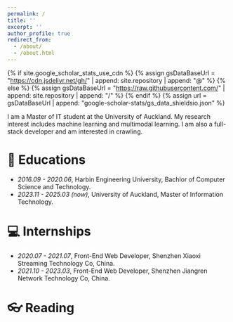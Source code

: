 ```yaml
---
permalink: /
title: ''
excerpt: ''
author_profile: true
redirect_from:
  - /about/
  - /about.html
---
```


{% if site.google_scholar_stats_use_cdn %}
{% assign gsDataBaseUrl = "https://cdn.jsdelivr.net/gh/" | append: site.repository | append: "@" %}
{% else %}
{% assign gsDataBaseUrl = "https://raw.githubusercontent.com/" | append: site.repository | append: "/" %}
{% endif %}
{% assign url = gsDataBaseUrl | append: "google-scholar-stats/gs_data_shieldsio.json" %}

<span class='anchor' id='about-me'></span>

I am a Master of IT student at the University of Auckland. My research interest includes machine learning and multimodal learning. I am also a full-stack developer and am interested in crawling.

# 📖 Educations

- _2016.09 - 2020.06_, Harbin Engineering University, Bachlor of Computer Science and Technology.
- _2023.11 - 2025.03 (now)_, University of Auckland, Master of Information Technology.

# 💻 Internships

- _2020.07 - 2021.07_, Front-End Web Developer, Shenzhen Xiaoxi Streaming Technology Co, China.
- _2021.10 - 2023.03_, Front-End Web Developer, Shenzhen Jiangren Network Technology Co, China.

# 👓 Reading
